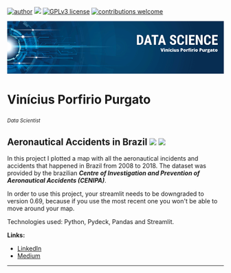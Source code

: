 [![author](https://img.shields.io/badge/author-vinny380-red.svg)](https://www.linkedin.com/in/vin%C3%ADcius-porfirio-purgato-7891401b3/) [![](https://img.shields.io/badge/python-3.7+-blue.svg)](https://www.python.org/downloads/release/python-365/) [![GPLv3 license](https://img.shields.io/badge/License-GPLv3-blue.svg)](http://perso.crans.org/besson/LICENSE.html) [![contributions welcome](https://img.shields.io/badge/contributions-welcome-brightgreen.svg?style=flat)](https://github.com/vinny380)

<p align="center">
  <img src="banner.png" >
</p>

# Vinícius Porfirio Purgato
<sub>*Data Scientist*</sub>

## Aeronautical Accidents in Brazil <img src=https://www.noticiaslatamsales.com/files/cache/604c78cf3223d5957b2fed28a7281742_f31.png width=80> <img src=https://static.todamateria.com.br/upload/ba/nd/bandeira-do-brasil-og.jpg width=60>

In this project I plotted a map with all the aeronautical incidents and accidents that happened in Brazil from 2008 to 2018.
The dataset was provided by the brazilian ***Centre of Investigation and Prevention of Aeronautical Accidents (CENIPA)***.

In order to use this project, your streamlit needs to be downgraded to version 0.69, because if you use the most recent one you won't be able to move around your map.

Technologies used: Python, Pydeck, Pandas and Streamlit.

**Links:**
* [LinkedIn](https://www.linkedin.com/in/vin%C3%ADcius-porfirio-purgato-7891401b3/)
* [Medium](https://vinny-purgato.medium.com/)
---
